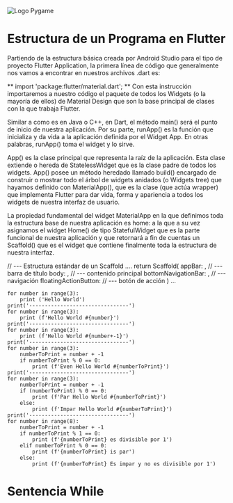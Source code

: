 ![Logo Pygame](https://storage.googleapis.com/cms-storage-bucket/847ae81f5430402216fd.svg)

# Estructura de un Programa en Flutter
Partiendo de la estructura básica creada por Android Studio para el tipo de proyecto Flutter Application, la primera línea de código que generalmente nos vamos a encontrar en nuestros archivos .dart es:

** import 'package:flutter/material.dart'; **
Con esta instrucción importaremos a nuestro código el paquete de todos los Widgets (o la mayoría de ellos) de Material Design que son la base principal de clases con la que trabaja Flutter.

Similar a como es en Java o C++, en Dart, el método main() será el punto de inicio de nuestra aplicación. Por su parte, runApp() es la función que inicializa y da vida a la aplicación definida por el Widget App. En otras palabras, runApp() toma el widget y lo sirve.

App() es la clase principal que representa la raíz de la aplicación. Esta clase extiende o hereda de StatelessWidget que es la clase padre de todos los widgets. App() posee un método heredado llamado build() encargado de construir o mostrar todo el árbol de widgets anidados (o Widgets tree) que hayamos definido con MaterialApp(), que es la clase (que actúa wrapper) que implementa Flutter para dar vida, forma y apariencia a todos los widgets de nuestra interfaz de usuario.

La propiedad fundamental del widget MaterialApp en la que definimos toda la estructura base de nuestra aplicación es home: a la que a su vez asignamos el widget Home() de tipo StatefulWidget que es la parte funcional de nuestra aplicación y que retornará a fin de cuentas un Scaffold() que es el widget que contiene finalmente toda la estructura de nuestra interfaz.

// --- Estructura estándar de un Scaffold
....
return Scaffold(
  appBar:               , // --- barra de título
  body:                 , // --- contenido principal
  bottomNavigationBar:  , // --- navigación
  floatingActionButton:   // --- botón de acción
)
...

```
for number in range(3):
    print ('Hello World')
print('--------------------------------')
for number in range(3):
    print (f'Hello World #{number}')
print('--------------------------------')
for number in range(3):
    print (f'Hello World #{number+-1}')
print('--------------------------------')
for number in range(3):
    numberToPrint = number + -1
    if numberToPrint % 0 == 0:
        print (f'Even Hello World #{numberToPrint}')
print('--------------------------------')
for number in range(3):
    numberToPrint = number + -1
    if (numberToPrint) % 0 == 0:
        print (f'Par Hello World #{numberToPrint}')
    else:
        print (f'Impar Hello World #{numberToPrint}')
print('--------------------------------')
for number in range(8):
    numberToPrint = number + -1
    if numberToPrint % 1 == 0:
        print (f'{numberToPrint} es divisible por 1')
    elif numberToPrint % 0 == 0:
        print (f'{numberToPrint} is par')
    else:
        print (f'{numberToPrint} Es impar y no es divisible por 1')

```
# Sentencia While
